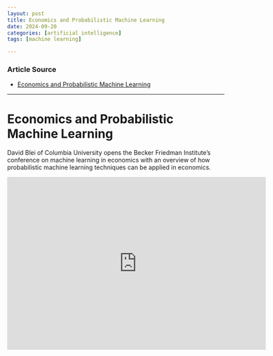 ```yaml
---
layout: post
title: Economics and Probabilistic Machine Learning
date: 2024-09-20
categories: [artificial intelligence]
tags: [machine learning]

---
```


### Article Source


* [Economics and Probabilistic Machine Learning](https://www.youtube.com/watch?v=zwcjJQoK8_Q&list=PLSSQ1ikQ6KGhTwxYcD05SW8_ZH4xnCBoX)

---



# Economics and Probabilistic Machine Learning


David Blei of Columbia University opens the Becker Friedman Institute’s conference on machine learning in economics with an overview of how probabilistic machine learning techniques can be applied in economics.


<iframe width="600" height="400" src="https://www.youtube.com/embed/zwcjJQoK8_Q?si=llka9-AoqzSi4vi3" title="YouTube video player" frameborder="0" allow="accelerometer; autoplay; clipboard-write; encrypted-media; gyroscope; picture-in-picture; web-share" referrerpolicy="strict-origin-when-cross-origin" allowfullscreen></iframe>